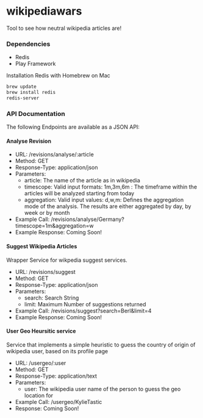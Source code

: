 wikipediawars
=============

Tool to see how neutral wikipedia articles are!


### Dependencies

- Redis 
- Play Framework

Installation Redis with Homebrew on Mac
```bash
brew update
brew install redis
redis-server
```


### API Documentation

The following Endpoints are available as a JSON API:

#### Analyse Revision 

+ URL: /revisions/analyse/:article
+ Method: GET
+ Response-Type: application/json
+ Parameters:
  - article: The name of the article as in wikipedia
  - timescope: Valid input formats: 1m,3m,6m : The timeframe within the articles will be analyzed starting from today
  - aggregation: Valid input values: d,w,m: Defines the aggregation mode of the analysis. The results are either aggregated by day, by week or by month
+ Example Call: /revisions/analyse/Germany?timescope=1m&aggregation=w
+ Example Response: Coming Soon!


#### Suggest Wikipedia Articles
Wrapper Service for wikpedia suggest services. 

+ URL: /revisions/suggest 
+ Method: GET
+ Response-Type: application/json
+ Parameters:
  - search: Search String
  - limit: Maximum Number of suggestions returned
+ Example Call: /revisions/suggest?search=Berl&limit=4
+ Example Response: Coming Soon!

#### User Geo Heursitic service
Service that implements a simple heuristic to guess the country of origin of wikipedia user, based on its profile page

+ URL: /usergeo/:user  
+ Method: GET
+ Response-Type: application/text
+ Parameters:
  - user: The wikipedia user name of the person to guess the geo location for
+ Example Call: /usergeo/KylieTastic
+ Response: Coming Soon!





